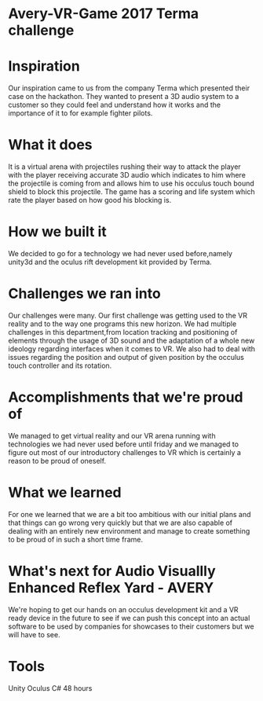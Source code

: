 # Avery-VR-Game 2017 Terma challenge 

# Inspiration
Our inspiration came to us from the company Terma which presented their case on the hackathon. They wanted to present a 3D audio system to a customer so they could feel and understand how it works and the importance of it to for example fighter pilots.

# What it does
It is a virtual arena with projectiles rushing their way to attack the player with the player receiving accurate 3D audio which indicates to him where the projectile is coming from and allows him to use his occulus touch bound shield to block this projectile. The game has a scoring and life system which rate the player based on how good his blocking is.

# How we built it
We decided to go for a technology we had never used before,namely unity3d and the oculus rift development kit provided by Terma.

# Challenges we ran into
Our challenges were many. Our first challenge was getting used to the VR reality and to the way one programs this new horizon. We had multiple challenges in this department,from location tracking and positioning of elements through the usage of 3D sound and the adaptation of a whole new ideology regarding interfaces when it comes to VR. We also had to deal with issues regarding the position and output of given position by the occulus touch controller and its rotation.

# Accomplishments that we're proud of
We managed to get virtual reality and our VR arena running with technologies we had never used before until friday and we managed to figure out most of our introductory challenges to VR which is certainly a reason to be proud of oneself.

# What we learned
For one we learned that we are a bit too ambitious with our initial plans and that things can go wrong very quickly but that we are also capable of dealing with an entirely new environment and manage to create something to be proud of in such a short time frame.

# What's next for Audio Visuallly Enhanced Reflex Yard - AVERY
We're hoping to get our hands on an occulus development kit and a VR ready device in the future to see if we can push this concept into an actual software to be used by companies for showcases to their customers but we will have to see.

# Tools
Unity
Oculus
C#
48 hours
